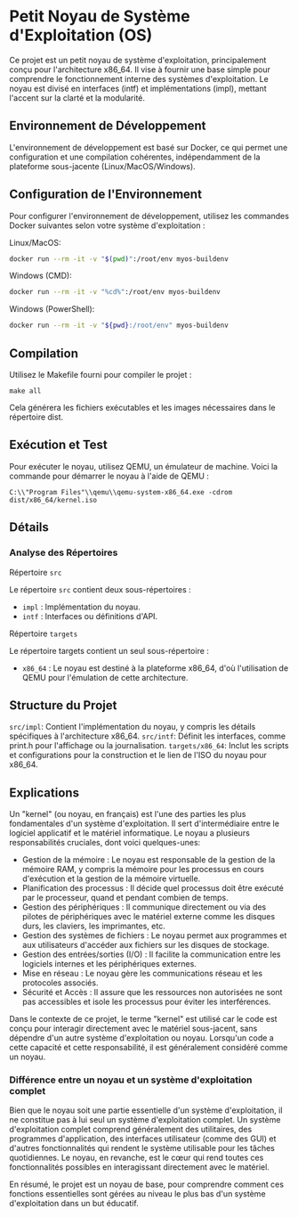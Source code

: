 # Petit Noyau de Système d'Exploitation (OS)
Ce projet est un petit noyau de système d'exploitation, principalement conçu pour l'architecture x86_64. Il vise à fournir une base simple pour comprendre le fonctionnement interne des systèmes d'exploitation. Le noyau est divisé en interfaces (intf) et implémentations (impl), mettant l'accent sur la clarté et la modularité.

## Environnement de Développement
L'environnement de développement est basé sur Docker, ce qui permet une configuration et une compilation cohérentes, indépendamment de la plateforme sous-jacente (Linux/MacOS/Windows).

## Configuration de l'Environnement
Pour configurer l'environnement de développement, utilisez les commandes Docker suivantes selon votre système d'exploitation :

Linux/MacOS:
```sh
docker run --rm -it -v "$(pwd)":/root/env myos-buildenv
```

Windows (CMD):
```sh
docker run --rm -it -v "%cd%":/root/env myos-buildenv
```

Windows (PowerShell):
```sh
docker run --rm -it -v "${pwd}:/root/env" myos-buildenv
```

## Compilation
Utilisez le Makefile fourni pour compiler le projet :
```
make all
```
Cela générera les fichiers exécutables et les images nécessaires dans le répertoire dist.

## Exécution et Test
Pour exécuter le noyau, utilisez QEMU, un émulateur de machine. Voici la commande pour démarrer le noyau à l'aide de QEMU :
```
C:\\"Program Files"\\qemu\\qemu-system-x86_64.exe -cdrom dist/x86_64/kernel.iso
```

## Détails

### Analyse des Répertoires


Répertoire `src`


Le répertoire `src` contient deux sous-répertoires :

- `impl` : Implémentation du noyau.
- `intf` : Interfaces ou définitions d'API.


Répertoire `targets`


Le répertoire targets contient un seul sous-répertoire :
- `x86_64` : Le noyau est destiné à la plateforme x86_64, d'où l'utilisation de QEMU pour l'émulation de cette architecture.

## Structure du Projet
`src/impl`: Contient l'implémentation du noyau, y compris les détails spécifiques à l'architecture x86_64.
`src/intf`: Définit les interfaces, comme print.h pour l'affichage ou la journalisation.
`targets/x86_64`: Inclut les scripts et configurations pour la construction et le lien de l'ISO du noyau pour x86_64.


## Explications

Un "kernel" (ou noyau, en français) est l'une des parties les plus fondamentales d'un système d'exploitation. Il sert d'intermédiaire entre le logiciel applicatif et le matériel informatique. Le noyau a plusieurs responsabilités cruciales, dont voici quelques-unes:

- Gestion de la mémoire : Le noyau est responsable de la gestion de la mémoire RAM, y compris la mémoire pour les processus en cours d'exécution et la gestion de la mémoire virtuelle.
- Planification des processus : Il décide quel processus doit être exécuté par le processeur, quand et pendant combien de temps.
- Gestion des périphériques : Il communique directement ou via des pilotes de périphériques avec le matériel externe comme les disques durs, les claviers, les imprimantes, etc.
- Gestion des systèmes de fichiers : Le noyau permet aux programmes et aux utilisateurs d'accéder aux fichiers sur les disques de stockage.
- Gestion des entrées/sorties (I/O) : Il facilite la communication entre les logiciels internes et les périphériques externes.
- Mise en réseau : Le noyau gère les communications réseau et les protocoles associés.
- Sécurité et Accès : Il assure que les ressources non autorisées ne sont pas accessibles et isole les processus pour éviter les interférences.


Dans le contexte de ce projet, le terme "kernel" est utilisé car le code est conçu pour interagir directement avec le matériel sous-jacent, sans dépendre d'un autre système d'exploitation ou noyau. Lorsqu'un code a cette capacité et cette responsabilité, il est généralement considéré comme un noyau.

### Différence entre un noyau et un système d'exploitation complet
Bien que le noyau soit une partie essentielle d'un système d'exploitation, il ne constitue pas à lui seul un système d'exploitation complet. Un système d'exploitation complet comprend généralement des utilitaires, des programmes d'application, des interfaces utilisateur (comme des GUI) et d'autres fonctionnalités qui rendent le système utilisable pour les tâches quotidiennes. Le noyau, en revanche, est le cœur qui rend toutes ces fonctionnalités possibles en interagissant directement avec le matériel.

En résumé, le projet est un noyau de base, pour comprendre comment ces fonctions essentielles sont gérées au niveau le plus bas d'un système d'exploitation dans un but éducatif.
